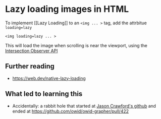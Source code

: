 # Lazy loading images in HTML

To implement [[Lazy Loading]] to an `<img ... >` tag, add the attrbitue `loading=lazy`

    <img loading=lazy ... >

This will load the image when scrolling is near the viewport, using the [Intersection Observer API](https://developers.google.com/web/updates/2016/04/intersectionobserver)

## Further reading

- <https://web.dev/native-lazy-loading>

## What led to learning this

- Accidentally: a rabbit hole that started at [Jason Crawford's github](https://github.com/jasoncrawford) and ended at <https://github.com/owid/owid-grapher/pull/422>
